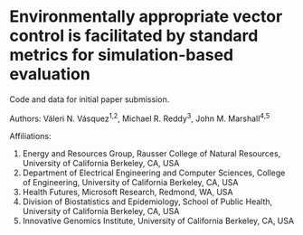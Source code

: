 # Environmentally appropriate vector control is facilitated by standard metrics for simulation-based evaluation

Code and data for initial paper submission. 

Authors: Váleri N. Vásquez<sup>1,2</sup>, Michael R. Reddy<sup>3</sup>, John M. Marshall<sup>4,5</sup>

Affiliations: 
1. Energy and Resources Group, Rausser College of Natural Resources, University of California Berkeley, CA, USA
2. Department of Electrical Engineering and Computer Sciences, College of Engineering, University of California Berkeley, CA, USA
3. Health Futures, Microsoft Research, Redmond, WA, USA
4. Division of Biostatistics and Epidemiology, School of Public Health, University of California Berkeley, CA, USA  
5. Innovative Genomics Institute, University of California Berkeley, CA, USA
